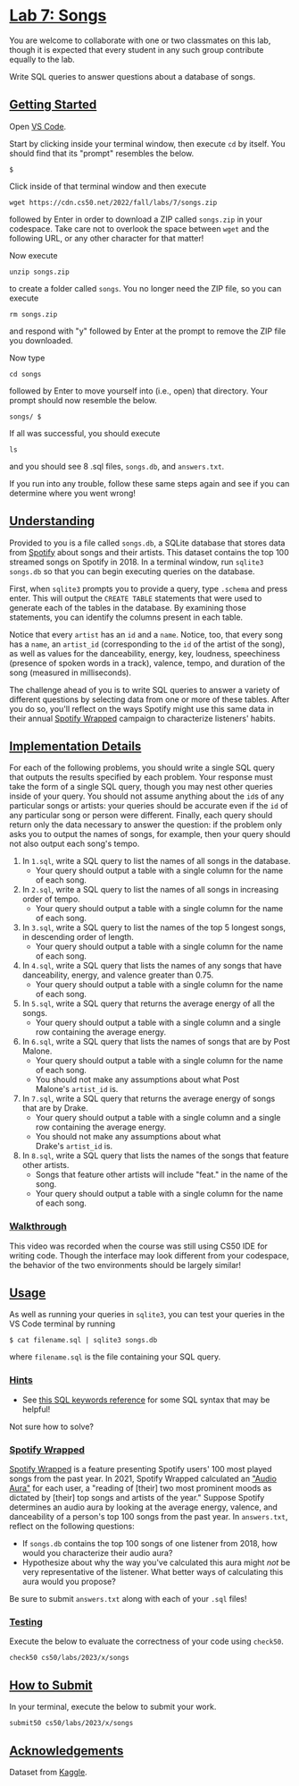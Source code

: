[Lab 7: Songs](https://cs50.harvard.edu/x/2023/labs/7/#lab-7-songs)
===================================================================

You are welcome to collaborate with one or two classmates on this lab, though it is expected that every student in any such group contribute equally to the lab.

Write SQL queries to answer questions about a database of songs.

[Getting Started](https://cs50.harvard.edu/x/2023/labs/7/#getting-started)
--------------------------------------------------------------------------

Open [VS Code](https://code.cs50.io/).

Start by clicking inside your terminal window, then execute `cd` by itself. You should find that its "prompt" resembles the below.

```
$

```

Click inside of that terminal window and then execute

```
wget https://cdn.cs50.net/2022/fall/labs/7/songs.zip

```

followed by Enter in order to download a ZIP called `songs.zip` in your codespace. Take care not to overlook the space between `wget` and the following URL, or any other character for that matter!

Now execute

```
unzip songs.zip

```

to create a folder called `songs`. You no longer need the ZIP file, so you can execute

```
rm songs.zip

```

and respond with "y" followed by Enter at the prompt to remove the ZIP file you downloaded.

Now type

```
cd songs

```

followed by Enter to move yourself into (i.e., open) that directory. Your prompt should now resemble the below.

```
songs/ $

```

If all was successful, you should execute

```
ls

```

and you should see 8 .sql files, `songs.db`, and `answers.txt`.

If you run into any trouble, follow these same steps again and see if you can determine where you went wrong!

[Understanding](https://cs50.harvard.edu/x/2023/labs/7/#understanding)
----------------------------------------------------------------------

Provided to you is a file called `songs.db`, a SQLite database that stores data from [Spotify](https://developer.spotify.com/documentation/web-api/) about songs and their artists. This dataset contains the top 100 streamed songs on Spotify in 2018. In a terminal window, run `sqlite3 songs.db` so that you can begin executing queries on the database.

First, when `sqlite3` prompts you to provide a query, type `.schema` and press enter. This will output the `CREATE TABLE` statements that were used to generate each of the tables in the database. By examining those statements, you can identify the columns present in each table.

Notice that every `artist` has an `id` and a `name`. Notice, too, that every song has a `name`, an `artist_id` (corresponding to the `id` of the artist of the song), as well as values for the danceability, energy, key, loudness, speechiness (presence of spoken words in a track), valence, tempo, and duration of the song (measured in milliseconds).

The challenge ahead of you is to write SQL queries to answer a variety of different questions by selecting data from one or more of these tables. After you do so, you'll reflect on the ways Spotify might use this same data in their annual [Spotify Wrapped](https://en.wikipedia.org/wiki/Spotify_Wrapped) campaign to characterize listeners' habits.

[Implementation Details](https://cs50.harvard.edu/x/2023/labs/7/#implementation-details)
----------------------------------------------------------------------------------------

For each of the following problems, you should write a single SQL query that outputs the results specified by each problem. Your response must take the form of a single SQL query, though you may nest other queries inside of your query. You should not assume anything about the `id`s of any particular songs or artists: your queries should be accurate even if the `id` of any particular song or person were different. Finally, each query should return only the data necessary to answer the question: if the problem only asks you to output the names of songs, for example, then your query should not also output each song's tempo.

1.  In `1.sql`, write a SQL query to list the names of all songs in the database.
    -   Your query should output a table with a single column for the name of each song.
2.  In `2.sql`, write a SQL query to list the names of all songs in increasing order of tempo.
    -   Your query should output a table with a single column for the name of each song.
3.  In `3.sql`, write a SQL query to list the names of the top 5 longest songs, in descending order of length.
    -   Your query should output a table with a single column for the name of each song.
4.  In `4.sql`, write a SQL query that lists the names of any songs that have danceability, energy, and valence greater than 0.75.
    -   Your query should output a table with a single column for the name of each song.
5.  In `5.sql`, write a SQL query that returns the average energy of all the songs.
    -   Your query should output a table with a single column and a single row containing the average energy.
6.  In `6.sql`, write a SQL query that lists the names of songs that are by Post Malone.
    -   Your query should output a table with a single column for the name of each song.
    -   You should not make any assumptions about what Post Malone's `artist_id` is.
7.  In `7.sql`, write a SQL query that returns the average energy of songs that are by Drake.
    -   Your query should output a table with a single column and a single row containing the average energy.
    -   You should not make any assumptions about what Drake's `artist_id` is.
8.  In `8.sql`, write a SQL query that lists the names of the songs that feature other artists.
    -   Songs that feature other artists will include "feat." in the name of the song.
    -   Your query should output a table with a single column for the name of each song.

### [Walkthrough](https://cs50.harvard.edu/x/2023/labs/7/#walkthrough)

This video was recorded when the course was still using CS50 IDE for writing code. Though the interface may look different from your codespace, the behavior of the two environments should be largely similar!

[Usage](https://cs50.harvard.edu/x/2023/labs/7/#usage)
------------------------------------------------------

As well as running your queries in `sqlite3`, you can test your queries in the VS Code terminal by running

```
$ cat filename.sql | sqlite3 songs.db

```

where `filename.sql` is the file containing your SQL query.

### [Hints](https://cs50.harvard.edu/x/2023/labs/7/#hints)

-   See [this SQL keywords reference](https://www.w3schools.com/sql/sql_ref_keywords.asp) for some SQL syntax that may be helpful!

Not sure how to solve?

### [Spotify Wrapped](https://cs50.harvard.edu/x/2023/labs/7/#spotify-wrapped)

[Spotify Wrapped](https://en.wikipedia.org/wiki/Spotify_Wrapped) is a feature presenting Spotify users' 100 most played songs from the past year. In 2021, Spotify Wrapped calculated an ["Audio Aura"](https://newsroom.spotify.com/2021-12-01/learn-more-about-the-audio-aura-in-your-spotify-2021-wrapped-with-aura-reader-mystic-michaela/) for each user, a "reading of [their] two most prominent moods as dictated by [their] top songs and artists of the year." Suppose Spotify determines an audio aura by looking at the average energy, valence, and danceability of a person's top 100 songs from the past year. In `answers.txt`, reflect on the following questions:

-   If `songs.db` contains the top 100 songs of one listener from 2018, how would you characterize their audio aura?
-   Hypothesize about why the way you've calculated this aura might *not* be very representative of the listener. What better ways of calculating this aura would you propose?

Be sure to submit `answers.txt` along with each of your `.sql` files!

### [Testing](https://cs50.harvard.edu/x/2023/labs/7/#testing)

Execute the below to evaluate the correctness of your code using `check50`.

```
check50 cs50/labs/2023/x/songs

```

[How to Submit](https://cs50.harvard.edu/x/2023/labs/7/#how-to-submit)
----------------------------------------------------------------------

In your terminal, execute the below to submit your work.

```
submit50 cs50/labs/2023/x/songs

```

[Acknowledgements](https://cs50.harvard.edu/x/2023/labs/7/#acknowledgements)
----------------------------------------------------------------------------

Dataset from [Kaggle](https://www.kaggle.com/nadintamer/top-spotify-tracks-of-2018).